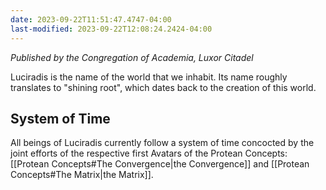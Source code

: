 ```yaml
---
date: 2023-09-22T11:51:47.4747-04:00
last-modified: 2023-09-22T12:08:24.2424-04:00
---
```

*Published by the Congregation of Academia, Luxor Citadel*

Luciradis is the name of the world that we inhabit. Its name roughly translates to "shining root", which dates back to the creation of this world.


## System of Time

All beings of Luciradis currently follow a system of time concocted by the joint efforts of the respective first Avatars of the Protean Concepts: [[Protean Concepts#The Convergence|the Convergence]] and [[Protean Concepts#The Matrix|the Matrix]].